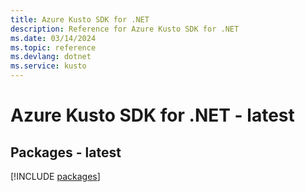 ```yaml
---
title: Azure Kusto SDK for .NET
description: Reference for Azure Kusto SDK for .NET
ms.date: 03/14/2024
ms.topic: reference
ms.devlang: dotnet
ms.service: kusto
---
```

# Azure Kusto SDK for .NET - latest
## Packages - latest
[!INCLUDE [packages](kusto-index.md)]